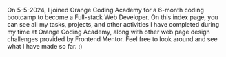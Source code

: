On 5-5-2024, I joined Orange Coding Academy for a 6-month coding bootcamp to become a Full-stack Web Developer.
On this index page, you can see all my tasks, projects, and other activities I have completed during my time at Orange Coding Academy, along with other web page design challenges provided by Frontend Mentor.
Feel free to look around and see what I have made so far. :)

